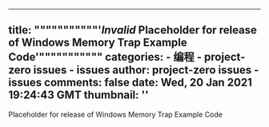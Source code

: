 
---
title: """""""""""'_Invalid_ Placeholder for release of Windows Memory Trap Example Code'"""""""""""
categories: 
    - 编程
    - project-zero issues - issues
author: project-zero issues - issues
comments: false
date: Wed, 20 Jan 2021 19:24:43 GMT
thumbnail: ''
---

<div>   
Placeholder for release of Windows Memory Trap Example Code  
</div>
            